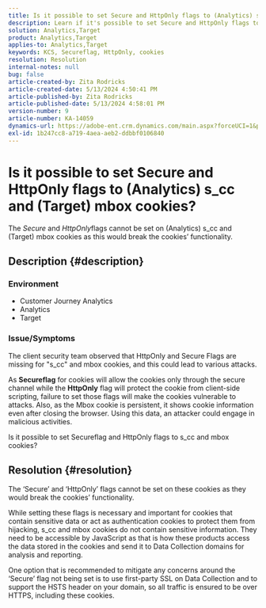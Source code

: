 ```yaml
---
title: Is it possible to set Secure and HttpOnly flags to (Analytics) s_cc and (Target) mbox cookies?
description: Learn if it's possible to set Secure and HttpOnly flags to (Analytics) s_cc and (Target) mbox cookies.
solution: Analytics,Target
product: Analytics,Target
applies-to: Analytics,Target
keywords: KCS, Secureflag, HttpOnly, cookies
resolution: Resolution
internal-notes: null
bug: false
article-created-by: Zita Rodricks
article-created-date: 5/13/2024 4:50:41 PM
article-published-by: Zita Rodricks
article-published-date: 5/13/2024 4:58:01 PM
version-number: 9
article-number: KA-14059
dynamics-url: https://adobe-ent.crm.dynamics.com/main.aspx?forceUCI=1&pagetype=entityrecord&etn=knowledgearticle&id=06f7b3e9-4811-ef11-9f8a-6045bd03c412
exl-id: 1b247cc8-a719-4aea-aeb2-ddbbf0106840
---
```

# Is it possible to set Secure and HttpOnly flags to (Analytics) s_cc and (Target) mbox cookies?


The *Secure* and *HttpOnly*flags cannot be set on (Analytics) s_cc and (Target) mbox cookies as this would break the cookies’ functionality.

## Description {#description}


### Environment

- Customer Journey Analytics
- Analytics
- Target




### Issue/Symptoms



The client security team observed that HttpOnly and Secure Flags are missing for "s_cc" and mbox cookies, and this could lead to various attacks.

As <b>Secureflag</b> for cookies will allow the cookies only through the secure channel while the <b>HttpOnly</b> flag will protect the cookie from client-side scripting, failure to set those flags will make the cookies vulnerable to attacks. Also, as the Mbox cookie is persistent, it shows cookie information even after closing the browser. Using this data, an attacker could engage in malicious activities.

Is it possible to set Secureflag and HttpOnly flags to s_cc and mbox cookies?


## Resolution {#resolution}


The ‘Secure’ and ‘HttpOnly’ flags cannot be set on these cookies as they would break the cookies’ functionality.

While setting these flags is necessary and important for cookies that contain sensitive data or act as authentication cookies to protect them from hijacking, s_cc and mbox cookies do not contain sensitive information. They need to be accessible by JavaScript as that is how these products access the data stored in the cookies and send it to Data Collection domains for analysis and reporting.

One option that is recommended to mitigate any concerns around the ‘Secure’ flag not being set is to use first-party SSL on Data Collection and to support the HSTS header on your domain, so all traffic is ensured to be over HTTPS, including these cookies.
